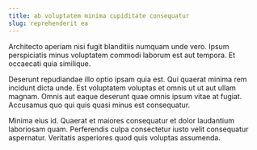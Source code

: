```yaml
---
title: ab voluptatem minima cupiditate consequatur
slug: reprehenderit ea
---
```


Architecto aperiam nisi fugit blanditiis numquam unde vero. Ipsum perspiciatis minus voluptatem commodi laborum est aut tempora. Et occaecati quia similique.

Deserunt repudiandae illo optio ipsam quia est. Qui quaerat minima rem incidunt dicta unde. Est voluptatem voluptas et omnis ut ut aut ullam magnam. Omnis aut eaque deserunt quae omnis ipsum vitae at fugiat. Accusamus quo qui quis quasi minus est consequatur.

Minima eius id. Quaerat et maiores consequatur et dolor laudantium laboriosam quam. Perferendis culpa consectetur iusto velit consequatur aspernatur. Veritatis asperiores quod quis voluptas assumenda.
